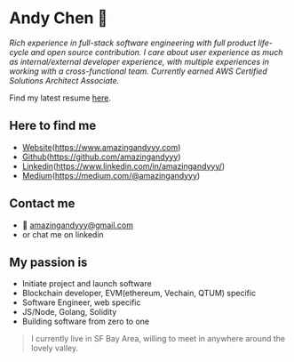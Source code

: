 # Andy Chen 🦄

*Rich experience in full-stack software engineering with full product life-cycle and open source contribution. I care about user experience as much as internal/external developer experience, with multiple experiences in working with a cross-functional team. Currently earned AWS Certified Solutions Architect Associate.*

Find my latest resume [here](https://amazingandyyy.com/resume/Andy_Chen_Resume_2019.pdf).

## Here to find me
- [Website](https://www.amazingandyyy.com)(https://www.amazingandyyy.com)
- [Github](https://github.com/amazingandyyy)(https://github.com/amazingandyyy)
- [Linkedin](https://www.linkedin.com/in/amazingandyyy/)(https://www.linkedin.com/in/amazingandyyy/)
- [Medium](https://medium.com/@amazingandyyy)(https://medium.com/@amazingandyyy)

## Contact me
- 📧 amazingandyyy@gmail.com
- or chat me on linkedin

## My passion is
- Initiate project and launch software
- Blockchain developer, EVM(ethereum, Vechain, QTUM) specific
- Software Engineer, web specific
- JS/Node, Golang, Solidity
- Building software from zero to one

> I currently live in SF Bay Area, willing to meet in anywhere around the lovely valley.
